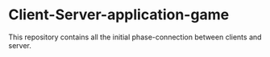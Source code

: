 # Client-Server-application-game
This repository contains all the initial phase-connection between clients and server.
